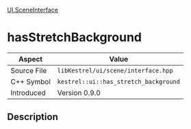 [UI.SceneInterface](index.md)
# hasStretchBackground
| Aspect | Value |
| --- | --- |
| Source File | `libKestrel/ui/scene/interface.hpp` |
| C++ Symbol | `kestrel::ui::has_stretch_background` |
| Introduced | Version 0.9.0 |
## Description
